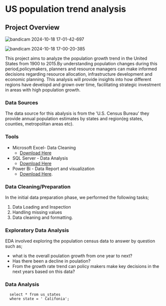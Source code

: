 # US population trend analysis

## Project Overview

![bandicam 2024-10-18 17-01-42-697](https://github.com/user-attachments/assets/a5259fa8-604d-4144-86a4-1bd70ae0d147)

![bandicam 2024-10-18 17-00-20-385](https://github.com/user-attachments/assets/33a3cb0c-81c2-4224-9d4f-1bc9699c0c1e)


This project aims to analyze the population growth trend in the United States from 1900 to 2015.By understanding population changes during this period,policymakers, planners and resource managers can make informed decisions regarding resource allocation, infrastructure development and economic planning. This analysis will provide insights into how different regions have developd and grown over time, facilitating strategic investment in areas with high population growth.



### Data Sources
The data source for this abalysis is from the 'U.S. Census Bureau' they provide annual population estimates by states and region(eg states, counties, metropolitan areas etc).

### Tools
- Microsoft Excel- Data Cleaning
  - [Download Here](https://www.bing.com/ck/a?!&&p=9bd03eac860c4b79JmltdHM9MT)
- SQL Server - Data Analysis
  - [Download Here](https://www.bing.com/ck/a?!&&p=98788ce4a32e962dJmltdHM9MTcyOT)
- Power Bi - Data Report and visualization
  - [Download Here](https://www.bing.com/ck/a?!&&p=443b6aedbaf57624).

### Data Cleaning/Preparation
In the initial data preparation phase, we performed the following tasks;
1. Data Loading and Inspection
2. Handling missing values
3. Data cleaning and formatting.


### Exploratory Data Analysis

EDA involved exploring the population census data to answer by question such as;
- what is the overall poulation growth from one year to next?
- Has there been a decline in poulation?
- From the growth rate trend can policy makers make key decisions in the next years based on this data?

### Data Analysis
```
  select * from us_states
  where state = ' Califonia';
```

   

  
